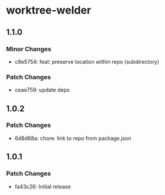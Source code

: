 # worktree-welder

## 1.1.0

### Minor Changes

- c8e5754: feat: preserve location within repo (subdirectory)

### Patch Changes

- ceae759: update deps

## 1.0.2

### Patch Changes

- 6d8d68a: chore: link to repo from package.json

## 1.0.1

### Patch Changes

- fa43c26: Initial release
